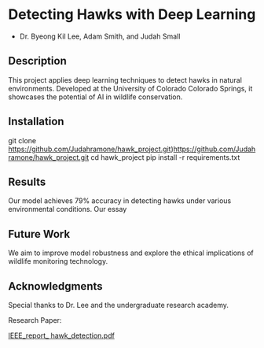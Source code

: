 # Detecting Hawks with Deep Learning
- Dr. Byeong Kil Lee, Adam Smith, and Judah Small

## Description
This project applies deep learning techniques to detect hawks in natural environments. Developed at the University of Colorado Colorado Springs, it showcases the potential of AI in wildlife conservation.

## Installation
git clone https://github.com/Judahramone/hawk_project.git)https://github.com/Judahramone/hawk_project.git
cd hawk_project
pip install -r requirements.txt

## Results
Our model achieves 79% accuracy in detecting hawks under various environmental conditions.
Our essay

## Future Work
We aim to improve model robustness and explore the ethical implications of wildlife monitoring technology.

## Acknowledgments
Special thanks to Dr. Lee and the undergraduate research academy.

Research Paper: 

[IEEE_report_ hawk_detection.pdf](https://github.com/Judahramone/hawk_project/files/13814267/IEEE_report_.hawk_detection.pdf)
